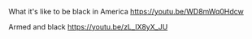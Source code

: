 
What it's like to be black in America
https://youtu.be/WD8mWq0Hdcw

Armed and black
https://youtu.be/zL_IX8yX_JU
